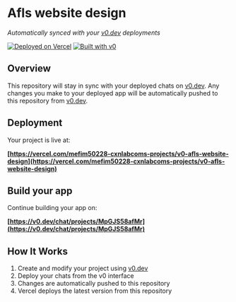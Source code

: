 # Afls website design

*Automatically synced with your [v0.dev](https://v0.dev) deployments*

[![Deployed on Vercel](https://img.shields.io/badge/Deployed%20on-Vercel-black?style=for-the-badge&logo=vercel)](https://vercel.com/mefim50228-cxnlabcoms-projects/v0-afls-website-design)
[![Built with v0](https://img.shields.io/badge/Built%20with-v0.dev-black?style=for-the-badge)](https://v0.dev/chat/projects/MpGJS58afMr)

## Overview

This repository will stay in sync with your deployed chats on [v0.dev](https://v0.dev).
Any changes you make to your deployed app will be automatically pushed to this repository from [v0.dev](https://v0.dev).

## Deployment

Your project is live at:

**[https://vercel.com/mefim50228-cxnlabcoms-projects/v0-afls-website-design](https://vercel.com/mefim50228-cxnlabcoms-projects/v0-afls-website-design)**

## Build your app

Continue building your app on:

**[https://v0.dev/chat/projects/MpGJS58afMr](https://v0.dev/chat/projects/MpGJS58afMr)**

## How It Works

1. Create and modify your project using [v0.dev](https://v0.dev)
2. Deploy your chats from the v0 interface
3. Changes are automatically pushed to this repository
4. Vercel deploys the latest version from this repository
